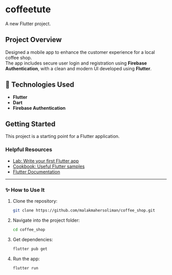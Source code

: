 # coffeetute

A new Flutter project.

## Project Overview

Designed a mobile app to enhance the customer experience for a local coffee shop.  
The app includes secure user login and registration using **Firebase Authentication**, with a clean and modern UI developed using **Flutter**.

## 🔧 Technologies Used

- **Flutter**  
- **Dart**  
- **Firebase Authentication**

## Getting Started

This project is a starting point for a Flutter application.

### Helpful Resources

- [Lab: Write your first Flutter app](https://docs.flutter.dev/get-started/codelab)
- [Cookbook: Useful Flutter samples](https://docs.flutter.dev/cookbook)
- [Flutter Documentation](https://docs.flutter.dev/)

---

### ✨ How to Use It

1. Clone the repository:
   ```bash
   git clone https://github.com/malakmahersoliman/coffee_shop.git

2. Navigate into the project folder:
   ```bash
   cd coffee_shop

3. Get dependencies:
   ```bash
   flutter pub get

4. Run the app:
    ```bash
    flutter run
